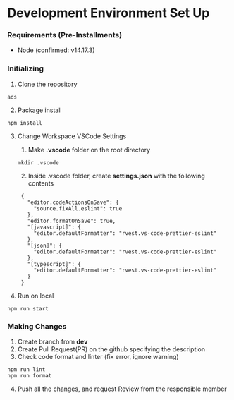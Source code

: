 # Development Environment Set Up

### Requirements (Pre-Installments)
- Node (confirmed: v14.17.3)

### Initializing

1. Clone the repository 
```
ads
```
2. Package install
```
npm install
```

3. Change Workspace VSCode Settings
   1. Make **.vscode** folder on the root directory
   ```
   mkdir .vscode
   ```
   2. Inside .vscode folder, create **settings.json** with the following contents
   ```
    {
      "editor.codeActionsOnSave": {
        "source.fixAll.eslint": true
      },
      "editor.formatOnSave": true,
      "[javascript]": {
        "editor.defaultFormatter": "rvest.vs-code-prettier-eslint"
      },
      "[json]": {
        "editor.defaultFormatter": "rvest.vs-code-prettier-eslint"
      },
      "[typescript]": {
        "editor.defaultFormatter": "rvest.vs-code-prettier-eslint"
      }
    }
   ``` 

4. Run on local 
```
npm run start
```

### Making Changes

1. Create branch from **dev**
2. Create Pull Request(PR) on the github specifying the description
3. Check code format and linter (fix error, ignore warning)
```
npm run lint
npm run format
```
4. Push all the changes, and request Review from the responsible member
